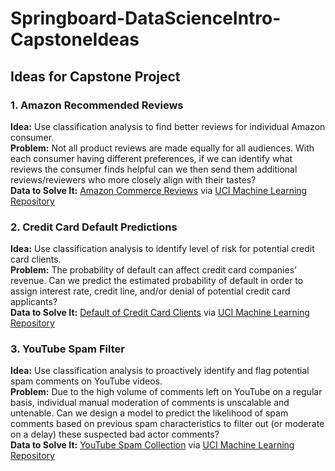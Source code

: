 # Springboard-DataScienceIntro-CapstoneIdeas
## Ideas for Capstone Project

### 1. Amazon Recommended Reviews
**Idea:** Use classification analysis to find better reviews for individual Amazon consumer.  
**Problem:** Not all product reviews are made equally for all audiences. With each consumer having different preferences, if we can identify what reviews the consumer finds helpful can we then send them additional reviews/reviewers who more closely align with their tastes?  
**Data to Solve It:** [Amazon Commerce Reviews](https://archive.ics.uci.edu/ml/datasets/Amazon+Commerce+reviews+set) via [UCI Machine Learning Repository](https://archive.ics.uci.edu/ml/index.php)

### 2. Credit Card Default Predictions
**Idea:** Use classification analysis to identify level of risk for potential credit card clients.  
**Problem:** The probability of default can affect credit card companies’ revenue. Can we predict the estimated probability of default in order to assign interest rate, credit line, and/or denial of potential credit card applicants?  
**Data to Solve It:** [Default of Credit Card Clients](https://archive.ics.uci.edu/ml/datasets/default+of+credit+card+clients) via [UCI Machine Learning Repository](https://archive.ics.uci.edu/ml/index.php)

### 3. YouTube Spam Filter
**Idea:** Use classification analysis to proactively identify and flag potential spam comments on YouTube videos.  
**Problem:** Due to the high volume of comments left on YouTube on a regular basis, individual manual moderation of comments is unscalable and untenable. Can we design a model to predict the likelihood of spam comments based on previous spam characteristics to filter out (or moderate on a delay) these suspected bad actor comments?  
**Data to Solve It:** [YouTube Spam Collection](https://archive.ics.uci.edu/ml/datasets/YouTube+Spam+Collection) via [UCI Machine Learning Repository](https://archive.ics.uci.edu/ml/index.php)
